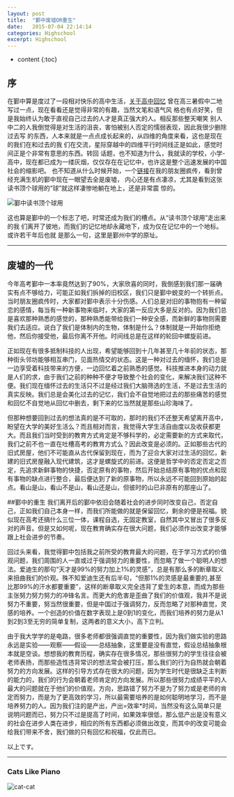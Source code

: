 ```yaml
---
layout: post
title:  "鄞中废墟OR重生"
date:   2015-07-04 22:14:14
categories: Highschool
excerpt: Highschool
---
```

* content
{:toc}

## 序 

在鄞中算是度过了一段相对快乐的高中生活，[关于高中回忆](http://user.qzone.qq.com/1658907874/main) 
曾在高三暑假中二地写过一点，现在看看还是觉得非常的有趣，当然文笔和语气风
格也有点好笑，但是我始终认为敢于直视自己过去的人才是真正强大的人。相反那些整天嘲笑
别人中二的人我倒觉得是对生活的沮丧，害怕被别人否定的懦弱表现，因此我很少删除过去写
的东西，人本来就是一点点成长起来的，从四维的角度来看，这也是现在的我们在和过去的我
们在交流，星际穿越中的四维平行时间线正是如此，感觉时间正是个非常有意思的东西。转回
话题，也不知道为什么，我就读的学校，小学-高中，现在都已成为一缕灰烟，仅仅存在在记忆中，也许这是整个迅速发展的中国社会的缩影吧。
也不知道从什么时候开始，一个[链接](http://h5.qzone.qq.com/ugc/share?ticket=&subtype=0&srctype=61&sk=&blog_photo=0&appid=2&ciphertext=081C6BEF1A39A16561A8FB50CF560FCF3F090BECD0D8CFF47A85EDED88CC5267F9011C4E29D9D7FA06691C66E35847BC&g_f=5757&from=timeline&isappinstalled=0)在我的朋友圈疯传，看到曾经充满生机的鄞中现在一眼望去全是废墟，
内心还是有点凄凉，尤其是看到这张读书顶个球用的“球”就这样凄惨地躺在地上，还是非常震
惊的。 

 ![鄞中读书顶个球用]({{"/css/yzpic/读书顶个球用.jpg"}}) 

这也算是鄞中的一个标志了吧，时常还成为我们的槽点。从“读书顶个球用”走出来的我
们离开了彼地，而我们的记忆地却永藏地下，成为仅在记忆中的一个地标。或许若干年后也就
是那么一句，这里是鄞州中学的原址。

---

## 废墟的一代
今年高考鄞中一本率竟然达到了90%，大家欣喜的同时，我倒感到我们那一届确实有点不够给力，可能正如我们拆掉的旧校区，我们只是鄞中蜕变的一个转折点。当时朋友圈疯传时，大家都对鄞中表示十分伤感。人们总是对旧的事物抱有一种留恋的感情，每当有一种新事物来临时，大家的第一反应大多是反对的。因为我们总是喜欢那种熟悉的感觉的，那种熟悉能带给我们一种安全感，而新鲜的事物则需要我们去适应。说白了我们是体制内的生物，体制是什么？体制就是一开始你拒绝他，然后你接受他，最后你离不开他。时间线总是在这样的轮回中螺旋前进。

正如现在有很多抵制科技的人出现，希望能够回到十几年甚至几十年前的状态，那种街头邻坊能够相互串门，见面热情交的状态。这是一种对过去的缅怀，我们总是一边享受着科技带来的方便，一边回忆着之前熟悉的感觉。科技推进本身的动力就是人们的求，由于我们之前的种种不便才导致整个社会的变化，来解决我们这种不便。我们现在缅怀过去的生活只不过是经过我们大脑筛选的生活，不是过去生活的真实反映。我们总是会美化过去的记忆，我们会不自觉地把过去的那些痛苦的感觉和回忆不自觉地从回忆中删去，剩下来的忆当然就是那些山珍海味了。

但那种想要回到过去的想法真的是不可取的，那时的我们不还整天希望离开高中，盼望在大学的美好生活么？而且相对而言，我觉得大学生活自由度以及收获都更大。而且我们当时受到的教育方式肯定是不够科学的，必定需要新的方式来取代，我们之前不也一直在吐槽高考的教育方式么？因此改变是必须的。正如那些古代的旧式房屋，他们不可能直从古代保留到现在，而为了迎合大家对过生活的回忆，新建的旧式房屋融入现代建筑，这才是螺旋式的前进。这便是哲学中的否定否定之否定，先追求新鲜事物的快捷，否定原有的事物，然后开始总结原有事物的优点和现有事物的缺点进行整合，最后便达到了新的原事物，所以永远不可能回到原始的起点。看山是山，看山不是山，看山还是山，但彼时的山已非原有的那座山了。

##鄞中的重生
我们离开后的鄞中依旧会随着社会的进步同时改变自己，否定自己，正如我们自己本身一样，而我们所能做的就是保留回忆，剩余的便是祝福。貌似现在高考还搞什么三位一体，课程自选，无固定教室，自然其中又冒出了很多反对的声音。但是又如何呢，现在教育确实存在很大问题，我们必须作出改变才能够跟上社会进步的节奏。

回过头来看，我觉得鄞中包括我之前所受的教育最大的问题，在于学习方式的价值观问题，我们周围的人一直或过于强调努力的重要性，而忽略了做一个聪明人的想法。爱迪生的那句“天才是99%的努力加上1%的灵感”，总是有那么多的断章取义来扭曲我们的价观。殊不知爱迪生还有后半句，“但那1%的灵感是最重要的,甚至比那99%的汗水都要重要”，这样的断章取义完全违背了爱生的本意，而成为那些主张努力努力努力的冲锋名言。而更大的危害是歪曲了我们的价值观，我并不是说努力不重要，努当然很重要，但是中国过于强调努力，反而忽略了对那种直觉，灵感的培养。一个创造的价值在数字表现上是0到1的变化，而我们培养的努力是从1到2到3至无穷的简单复制，这两者的意义大小，高下立判。

由于我大学学的是电路，很多老师都很强调直觉的重要性，因为我们做实验的思路永远是实验——观察——假设——总结抽象，这里要是没有直觉，假设总结抽象根本就是空谈。想想我的教育历程，确实存在很多情况，那些很努力的学生往往会被老师表扬，而那些造性违背常识的想法常会被打压，那么我们的行为自热就会朝着努力的方向发展。这样的引导方式存在很大的问题，因为学生时代是很缺乏主判断的能力的，我们的行为会朝着老师肯定的方向发展。所以那些很努力成绩平平的人最大的问题就在于他们的价值观，方向，思路错了努力不是为了努力或是老师的肯定而努力，而是为了更高效的学习，所以最需要培养的是如何聪明地学习，而不是培养努力的人。因为我们注的是产出，产出=效率*时间，当然没有这么简单只是说明问题而已，努力只不过是提高了时间，如果效率很低，那么低产出是没有意义的社会在进步人类在进步，相应的所有东西都必须做出改变，而其中的改变可能会给我们带来不舍，我们做的只有回忆和祝福，仅此而已。

以上です。

---

### Cats Like Piano
 ![cat-cat]({{"/css/pics/cat.gif"}}) 

